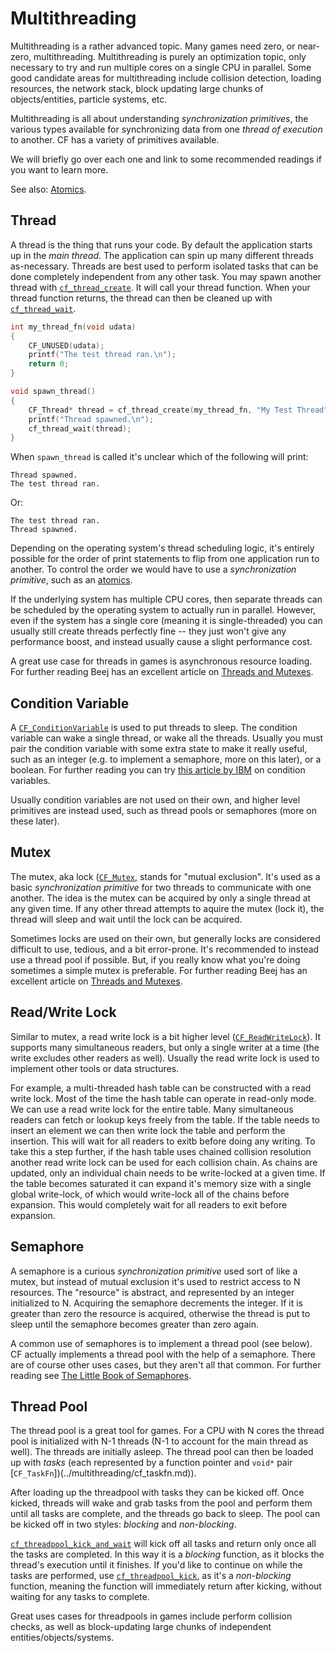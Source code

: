 # Multithreading

Multithreading is a rather advanced topic. Many games need zero, or near-zero, multithreading. Multithreading is purely an optimization topic, only necessary to try and run multiple cores on a single CPU in parallel. Some good candidate areas for multithreading include collision detection, loading resources, the network stack, block updating large chunks of objects/entities, particle systems, etc.

Multithreading is all about understanding _synchronization primitives_, the various types available for synchronizing data from one _thread of execution_ to another. CF has a variety of primitives available.

We will briefly go over each one and link to some recommended readings if you want to learn more.

See also: [Atomics](atomics.md).

## Thread

A thread is the thing that runs your code. By default the application starts up in the _main thread_. The application can spin up many different threads as-necessary. Threads are best used to perform isolated tasks that can be done completely independent from any other task. You may spawn another thread with [`cf_thread_create`](../multithreading/cf_thread_create.md). It will call your thread function. When your thread function returns, the thread can then be cleaned up with [`cf_thread_wait`](../multithreading/cf_thread_wait.md).

```cpp
int my_thread_fn(void udata)
{
	CF_UNUSED(udata);
	printf("The test thread ran.\n");
	return 0;
}

void spawn_thread()
{
	CF_Thread* thread = cf_thread_create(my_thread_fn, "My Test Thread", NULL);
	printf("Thread spawned.\n");
	cf_thread_wait(thread);
}
```

When `spawn_thread` is called it's unclear which of the following will print:

```
Thread spawned.
The test thread ran.
```

Or:

```
The test thread ran.
Thread spawned.
```

Depending on the operating system's thread scheduling logic, it's entirely possible for the order of print statements to flip from one application run to another. To control the order we would have to use a _synchronization primitive_, such as an [atomics](atomics.md).

If the underlying system has multiple CPU cores, then separate threads can be scheduled by the operating system to actually run in parallel. However, even if the system has a single core (meaning it is single-threaded) you can usually still create threads perfectly fine -- they just won't give any performance boost, and instead usually cause a slight performance cost.

A great use case for threads in games is asynchronous resource loading. For further reading Beej has an excellent article on [Threads and Mutexes](https://beej.us/guide/bgc/html/split/multithreading.html).

## Condition Variable

A [`CF_ConditionVariable`](../multithreading/cf_conditionvariable.md) is used to put threads to sleep. The condition variable can wake a single thread, or wake all the threads. Usually you must pair the condition variable with some extra state to make it really useful, such as an integer (e.g. to implement a semaphore, more on this later), or a boolean. For further reading you can try [this article by IBM](https://www.ibm.com/docs/en/aix/7.2?topic=programming-using-condition-variables) on condition variables.

Usually condition variables are not used on their own, and higher level primitives are instead used, such as thread pools or semaphores (more on these later).

## Mutex

The mutex, aka lock ([`CF_Mutex`](http://localhost:3000/#/multithreading/cf_mutex), stands for "mutual exclusion". It's used as a basic _synchronization primitive_ for two threads to communicate with one another. The idea is the mutex can be acquired by only a single thread at any given time. If any other thread attempts to aquire the mutex (lock it), the thread will sleep and wait until the lock can be acquired.

Sometimes locks are used on their own, but generally locks are considered difficult to use, tedious, and a bit error-prone. It's recommended to instead use a thread pool if possible. But, if you really know what you're doing sometimes a simple mutex is preferable. For further reading Beej has an excellent article on [Threads and Mutexes](https://beej.us/guide/bgc/html/split/multithreading.html).

## Read/Write Lock

Similar to mutex, a read write lock is a bit higher level ([`CF_ReadWriteLock`](http://localhost:3000/#/multithreading/cf_readwritelock)). It supports many simultaneous readers, but only a single writer at a time (the write excludes other readers as well). Usually the read write lock is used to implement other tools or data structures.

For example, a multi-threaded hash table can be constructed with a read write lock. Most of the time the hash table can operate in read-only mode. We can use a read write lock for the entire table. Many simultaneous readers can fetch or lookup keys freely from the table. If the table needs to insert an element we can then write lock the table and perform the insertion. This will wait for all readers to exitb before doing any writing. To take this a step further, if the hash table uses chained collision resolution another read write lock can be used for each collision chain. As chains are updated, only an individual chain needs to be write-locked at a given time. If the table becomes saturated it can expand it's memory size with a single global write-lock, of which would write-lock all of the chains before expansion. This would completely wait for all readers to exit before expansion.

## Semaphore

A semaphore is a curious _synchronization primitive_ used sort of like a mutex, but instead of mutual exclusion it's used to restrict access to N resources. The "resource" is abstract, and represented by an integer initialized to N. Acquiring the semaphore decrements the integer. If it is greater than zero the resource is acquired, otherwise the thread is put to sleep until the semaphore becomes greater than zero again.

A common use of semaphores is to implement a thread pool (see below). CF actually implements a thread pool with the help of a semaphore. There are of course other uses cases, but they aren't all that common. For further reading see [The Little Book of Semaphores](https://greenteapress.com/wp/semaphores/).

## Thread Pool

The thread pool is a great tool for games. For a CPU with N cores the thread pool is initialized with N-1 threads (N-1 to account for the main thread as well). The threads are initially asleep. The thread pool can then be loaded up with _tasks_ (each represented by a function pointer and `void*` pair [`CF_TaskFn`])(../multithreading/cf_taskfn.md)).

After loading up the threadpool with tasks they can be kicked off. Once kicked, threads will wake and grab tasks from the pool and perform them until all tasks are complete, and the threads go back to sleep. The pool can be kicked off in two styles: _blocking_ and _non-blocking_.

[`cf_threadpool_kick_and_wait`](../multithreading/cf_threadpool_kick_and_wait.md) will kick off all tasks and return only once all the tasks are completed. In this way it is a _blocking_ function, as it blocks the thread's execution until it finishes. If you'd like to continue on while the tasks are performed, use [`cf_threadpool_kick`](../multithreading/cf_threadpool_kick.md), as it's a _non-blocking_ function, meaning the function will immediately return after kicking, without waiting for any tasks to complete.

Great uses cases for threadpools in games include perform collision checks, as well as block-updating large chunks of independent entities/objects/systems.
